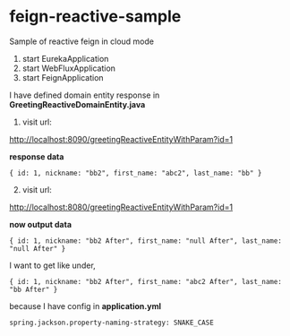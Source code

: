 # feign-reactive-sample

Sample of reactive feign in cloud mode

1. start EurekaApplication 
2. start WebFluxApplication
3. start FeignApplication

I have defined domain entity response in **GreetingReactiveDomainEntity.java**

1) visit url:

[http://localhost:8090/greetingReactiveEntityWithParam?id=1](http://localhost:8090/greetingReactiveEntityWithParam?id=1)

**response data**

`{
id: 1,
nickname: "bb2",
first_name: "abc2",
last_name: "bb"
}`

2) visit url:

[http://localhost:8080/greetingReactiveEntityWithParam?id=1](http://localhost:8080/greetingReactiveEntityWithParam?id=1)

**now output data**

`{
id: 1,
nickname: "bb2 After",
first_name: "null After",
last_name: "null After"
}`

I want to get like under,

`{
id: 1,
nickname: "bb2 After",
first_name: "abc2 After",
last_name: "bb After"
}`

because I have config in **application.yml**

`spring.jackson.property-naming-strategy: SNAKE_CASE`